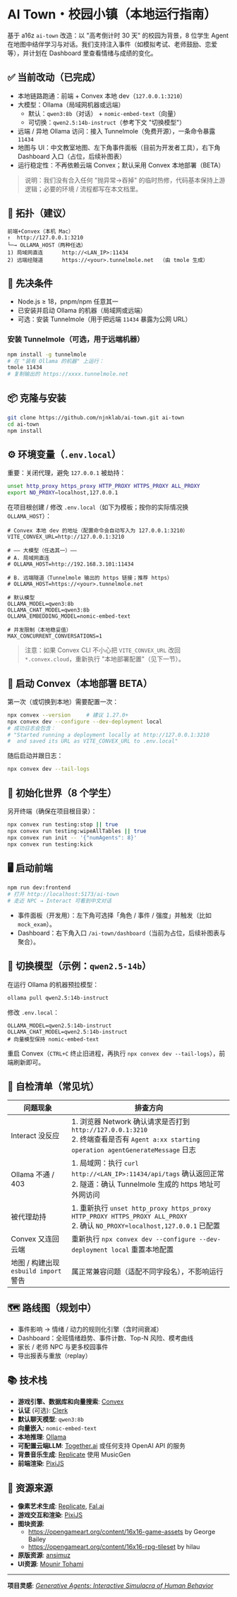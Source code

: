 # AI Town・校园小镇（本地运行指南）

基于 a16z `ai-town` 改造：以 "高考倒计时 30 天" 的校园为背景，8 位学生 Agent 在地图中结伴学习与对话。我们支持注入事件（如模拟考试、老师鼓励、恋爱等），并计划在 Dashboard 里查看情绪与成绩的变化。

## ✅ 当前改动（已完成）
- 本地链路跑通：前端 + Convex 本地 dev（`127.0.0.1:3210`）
- 大模型：Ollama（局域网机器或远端）
  - 默认：`qwen3:8b`（对话） + `nomic-embed-text`（向量）
  - 可切换：`qwen2.5:14b-instruct`（参考下文 "切换模型"）
- 远端 / 异地 Ollama 访问：接入 Tunnelmole（免费开源），一条命令暴露 `11434`
- 地图与 UI：中文教室地图、左下角事件面板（目前为开发者工具），右下角 Dashboard 入口（占位，后续补图表）
- 运行稳定性：不再依赖云端 Convex；默认采用 Convex 本地部署（BETA）

> 说明：我们没有合入任何 "抛异常→吞掉" 的临时热修，代码基本保持上游逻辑；必要的环境 / 流程都写在本文档里。

## 🧭 拓扑（建议）
```plaintext
前端+Convex（本机 Mac）
↑  http://127.0.0.1:3210
└─→ OLLAMA_HOST（两种任选）
1) 局域网直连      http://<LAN_IP>:11434
2) 远端经隧道      https://<your>.tunnelmole.net  （由 tmole 生成）
```

## 🔧 先决条件
- Node.js ≥ 18，pnpm/npm 任意其一
- 已安装并启动 Ollama 的机器（局域网或远端）
- 可选：安装 Tunnelmole（用于把远端 `11434` 暴露为公网 URL）

### 安装 Tunnelmole（可选，用于远端机器）
```bash
npm install -g tunnelmole
# 在 "装有 Ollama 的机器" 上运行：
tmole 11434
# 复制输出的 https://xxxx.tunnelmole.net
```

## 📦 克隆与安装
```bash
git clone https://github.com/njnklab/ai-town.git ai-town
cd ai-town
npm install
```

## ⚙️ 环境变量（`.env.local`）
重要：关闭代理，避免 `127.0.0.1` 被劫持：
```bash
unset http_proxy https_proxy HTTP_PROXY HTTPS_PROXY ALL_PROXY
export NO_PROXY=localhost,127.0.0.1
```

在项目根创建 / 修改 `.env.local`（如下为模板；按你的实际情况换 `OLLAMA_HOST`）：
```env
# Convex 本地 dev 的地址（配置命令会自动写入为 127.0.0.1:3210）
VITE_CONVEX_URL=http://127.0.0.1:3210

# —— 大模型（任选其一）——
# A. 局域网直连
# OLLAMA_HOST=http://192.168.3.101:11434

# B. 远端隧道（Tunnelmole 输出的 https 链接；推荐 https）
# OLLAMA_HOST=https://<your>.tunnelmole.net

# 默认模型
OLLAMA_MODEL=qwen3:8b
OLLAMA_CHAT_MODEL=qwen3:8b
OLLAMA_EMBEDDING_MODEL=nomic-embed-text

# 并发限制（本地稳妥值）
MAX_CONCURRENT_CONVERSATIONS=1
```

> 注意：如果 Convex CLI 不小心把 `VITE_CONVEX_URL` 改回 `*.convex.cloud`，重新执行 "本地部署配置"（见下一节）。

## 🚀 启动 Convex（本地部署 BETA）
第一次（或切换到本地）需要配置一次：
```bash
npx convex --version     # 建议 1.27.0+
npx convex dev --configure --dev-deployment local
# 成功日志会包含：
# "Started running a deployment locally at http://127.0.0.1:3210
#  and saved its URL as VITE_CONVEX_URL to .env.local"
```

随后启动并跟日志：
```bash
npx convex dev --tail-logs
```

## 🌱 初始化世界（8 个学生）
另开终端（确保在项目根目录）：
```bash
npx convex run testing:stop || true
npx convex run testing:wipeAllTables || true
npx convex run init -- '{"numAgents": 8}'
npx convex run testing:kick
```

## 🖥️ 启动前端
```bash
npm run dev:frontend
# 打开 http://localhost:5173/ai-town
# 走近 NPC → Interact 可看到中文对话
```

- 事件面板（开发用）：左下角可选择「角色 / 事件 / 强度」并触发（比如 `mock_exam`）。
- Dashboard：右下角入口 `/ai-town/dashboard`（当前为占位，后续补图表与聚合）。

## 🔁 切换模型（示例：`qwen2.5-14b`）
在运行 Ollama 的机器预拉模型：
```bash
ollama pull qwen2.5:14b-instruct
```

修改 `.env.local`：
```env
OLLAMA_MODEL=qwen2.5:14b-instruct
OLLAMA_CHAT_MODEL=qwen2.5:14b-instruct
# 向量模型保持 nomic-embed-text
```

重启 Convex（`CTRL+C` 终止旧进程，再执行 `npx convex dev --tail-logs`），前端刷新即可。

## 🧪 自检清单（常见坑）

| 问题现象         | 排查方向                                                                 |
|------------------|--------------------------------------------------------------------------|
| Interact 没反应  | 1. 浏览器 Network 确认请求是否打到 `http://127.0.0.1:3210` <br> 2. 终端查看是否有 `Agent a:xx starting operation agentGenerateMessage` 日志 |
| Ollama 不通 / 403 | 1. 局域网：执行 `curl http://<LAN_IP>:11434/api/tags` 确认返回正常 <br> 2. 隧道：确认 Tunnelmole 生成的 https 地址可外网访问 |
| 被代理劫持       | 1. 重新执行 `unset http_proxy https_proxy HTTP_PROXY HTTPS_PROXY ALL_PROXY` <br> 2. 确认 `NO_PROXY=localhost,127.0.0.1` 已配置 |
| Convex 又连回云端 | 重新执行 `npx convex dev --configure --dev-deployment local` 重置本地配置 |
| 地图 / 构建出现 `esbuild import` 警告 | 属正常兼容问题（适配不同字段名），不影响运行 |

## 🗺️ 路线图（规划中）
- 事件影响 → 情绪 / 动力的规则化引擎（含时间衰减）
- Dashboard：全班情绪趋势、事件计数、Top-N 风险、模考曲线
- 家长 / 老师 NPC 与更多校园事件
- 导出报表与重放（replay）

## 📚 技术栈

- **游戏引擎、数据库和向量搜索**: [Convex](https://convex.dev/)
- **认证** (可选): [Clerk](https://clerk.com/)
- **默认聊天模型**: `qwen3:8b`
- **向量嵌入**: `nomic-embed-text`
- **本地推理**: [Ollama](https://github.com/jmorganca/ollama)
- **可配置云端LLM**: [Together.ai](https://together.ai/) 或任何支持 OpenAI API 的服务
- **背景音乐生成**: [Replicate](https://replicate.com/) 使用 MusicGen
- **前端渲染**: [PixiJS](https://pixijs.com/)

## 🎨 资源来源

- **像素艺术生成**: [Replicate](https://replicate.com/), [Fal.ai](https://serverless.fal.ai/lora)
- **游戏交互和渲染**: [PixiJS](https://pixijs.com/)
- **图块资源**:
  - https://opengameart.org/content/16x16-game-assets by George Bailey
  - https://opengameart.org/content/16x16-rpg-tileset by hilau
- **原版资源**: [ansimuz](https://opengameart.org/content/tiny-rpg-forest)
- **UI资源**: [Mounir Tohami](https://mounirtohami.itch.io/pixel-art-gui-elements)

---

**项目灵感**: [_Generative Agents: Interactive Simulacra of Human Behavior_](https://arxiv.org/pdf/2304.03442.pdf)

